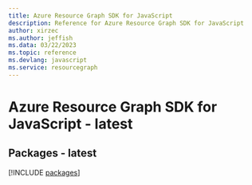 ```yaml
---
title: Azure Resource Graph SDK for JavaScript
description: Reference for Azure Resource Graph SDK for JavaScript
author: xirzec
ms.author: jeffish
ms.data: 03/22/2023
ms.topic: reference
ms.devlang: javascript
ms.service: resourcegraph
---
```

# Azure Resource Graph SDK for JavaScript - latest
## Packages - latest
[!INCLUDE [packages](resource-graph-index.md)]